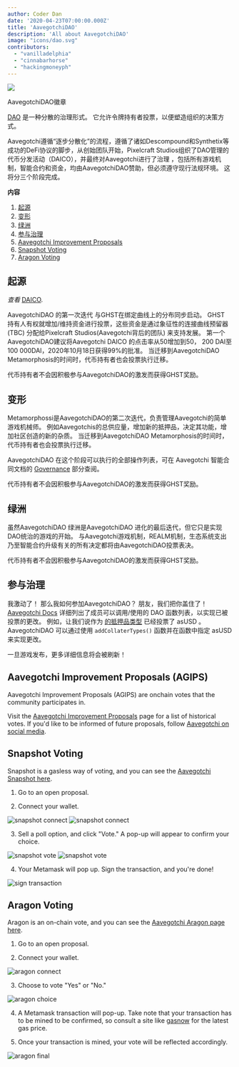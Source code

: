 ```yaml
---
author: Coder Dan
date: '2020-04-23T07:00:00.000Z'
title: 'AavegotchiDAO'
description: 'All about AavegotchiDAO'
image: "icons/dao.svg"
contributors:
  - "vanilladelphia"
  - "cinnabarhorse"
  - "hackingmoneyph"
---
```


<div class="headerImageContainer">
<img class="headerImage" src="/dao/dao.png">
<p class="headerImageText">AavegotchiDAO徽章</p>
</div>

[DAO](glossary#dao) 是一种分散的治理形式。 它允许令牌持有者投票，以便塑造组织的决策方式。

Aavegotchi遵循“逐步分散化”的流程，遵循了诸如Descompound和Synthetix等成功的DeFi协议的脚步，从创始团队开始，Pixelcraft Studios组织了DAO管理的代币分发活动（DAICO），并最终对Aavegotchi进行了治理 ，包括所有游戏机制，智能合约和资金，均由AavegotchiDAO赞助，但必须遵守现行法规环境。 这将分三个阶段完成。

<div class="contentsBox">

**内容**

<ol>
<li><a href=#genesis>起源</a></li>
<li><a href=#metamorphosis>变形</a></li>
<li><a href=#oasis>绿洲</a></li>
<li><a href=#participating-in-governance>参与治理</a></li>
<li><a href=#aavegotchi-improvement-proposals--agips->Aavegotchi Improvement Proposals</a></li>
<li><a href=#snapshot-voting>Snapshot Voting</a></li>
<li><a href=#aragon-voting>Aragon Voting</a></li>
</ol>

</div>

## 起源

*查看* [DAICO](https://wiki.aavegotchi.com/curve/#aavegotchi-daico).

AavegotchiDAO 的第一次迭代 与GHST在绑定曲线上的分布同步启动。 GHST 持有人有权就增加/维持资金进行投票，这些资金是通过象征性的连接曲线预留器(TBC) 分配给Pixelcraft Studios(Aavegotchi背后的团队) 来支持发展。 第一个AavegotchiDAO建议将Aavegotchi DAICO 的点击率从50增加到50， 200 DAI至100 000DAI，2020年10月18日获得99%的批准。 当迁移到AavegotchiDAO Metamorphosis的时间时，代币持有者也会投票执行迁移。

代币持有者不会因积极参与AavegotchiDAO的激发而获得GHST奖励。

## 变形

Metamorphossi是AavegotchiDAO的第二次迭代，负责管理Aavegotchi的简单游戏机械师。 例如Aavegotchis的总供应量，增加新的抵押品，决定其功能，增加社区创造的新的杂质。 当迁移到AavegotchiDAO Metamorphosis的时间时，代币持有者也会投票执行迁移。

AavegotchiDAO 在这个阶段可以执行的全部操作列表，可在 Aavegotchi 智能合同文档的 [Governance](https://docs.aavegotchi.com/overview/governance) 部分查阅。

代币持有者不会因积极参与AavegotchiDAO的激发而获得GHST奖励。

## 绿洲

虽然AavegotchiDAO 绿洲是AavegotchiDAO 进化的最后迭代，但它只是实现DAO统治的游戏的开始。 与Aavegotchi游戏机制，REALM机制，生态系统支出乃至智能合约升级有关的所有决定都将由AavegotchiDAO投票表决。

代币持有者不会因积极参与AavegotchiDAO的激发而获得GHST奖励。

## 参与治理
我激动了！ 那么我如何参加AavegotchiDAO？ 朋友，我们把你盖住了！ [Aavegotchi Docs](https://docs.aavegotchi.com/overview/governance) 详细列出了成员可以调用/使用的 DAO 函数列表，以实现已被投票的更改。 例如，让我们说作为 [的抵押品类型](/posts/atokens) 已经投票了 asUSD 。 AavegotchiDAO 可以通过使用 `addCollaterTypes()` 函数并在函数中指定 asUSD 来实现更改。

一旦游戏发布，更多详细信息将会被刷新！

## Aavegotchi Improvement Proposals (AGIPS)

Aavegotchi Improvement Proposals (AGIPS) are onchain votes that the community participates in.

Visit the [Aavegotchi Improvement Proposals](/aavegotchi-improvement-proposals) page for a list of historical votes. If you'd like to be informed of future proposals, follow [Aavegotchi on social media](/socialmedia).

## Snapshot Voting

Snapshot is a gasless way of voting, and you can see the [Aavegotchi Snapshot here](https://snapshot.page/#/aavegotchi.eth).

1. Go to an open proposal.

2. Connect your wallet.

<img class = "bodyImage" src = "/dao/snapshot1" alt = "snapshot connect" />
<img class = "bodyImage" src = "/dao/snapshot2" alt = "snapshot connect" />

3. Sell a poll option, and click "Vote." A pop-up will appear to confirm your choice.

<img class = "bodyImage" src = "/dao/snapshot3" alt = "snapshot vote" />
<img class = "bodyImage" src = "/dao/snapshot4" alt = "snapshot vote" />

4. Your Metamask will pop up. Sign the transaction, and you're done!

<img class = "bodyImage" src = "/dao/snapshot5" alt = "sign transaction" />

## Aragon Voting

Aragon is an on-chain vote, and you can see the [Aavegotchi Aragon page here](https://client.aragon.org/#/aavegotchi/0xf63e1edbcb3be8d5fb124f4a228f5412f48e5ae7/).

1. Go to an open proposal.

2. Connect your wallet.

<img class = "bodyImage" src = "/dao/aragon1" alt = "aragon connect" />

3. Choose to vote "Yes" or "No."

<img class = "bodyImage" src = "/dao/aragon2" alt = "aragon choice" />

4. A Metamask transaction will pop-up. Take note that your transaction has to be mined to be confirmed, so consult a site like [gasnow](https://gasnow.org/) for the latest gas price.

5. Once your transaction is mined, your vote will be reflected accordingly.


<img class = "bodyImage" src = "/dao/aragon3" alt = "aragon final" />
